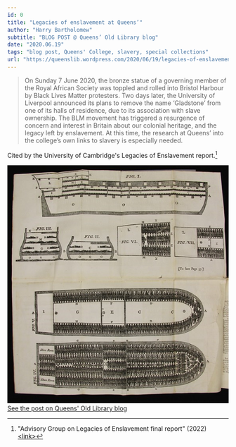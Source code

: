 ```yaml
---
id: 0
title: "Legacies of enslavement at Queens’"
author: "Harry Bartholomew"
subtitle: "BLOG POST @ Queens’ Old Library blog"
date: "2020.06.19"
tags: "blog post, Queens' College, slavery, special collections"
url: "https://queenslib.wordpress.com/2020/06/19/legacies-of-enslavement-at-queens/"
---
```

> On Sunday 7 June 2020, the bronze statue of a governing member of the Royal African Society was toppled and rolled
> into Bristol Harbour by Black Lives Matter protesters. Two days later, the University of Liverpool announced its plans
> to remove the name ‘Gladstone’ from one of its halls of residence, due to its association with slave ownership. The
> BLM movement has triggered a resurgence of concern and interest in Britain about our colonial heritage, and the legacy
> left by enslavement. At this time, the research at Queens’ into the college’s own links to slavery is especially needed.


Cited by the University of Cambridge's Legacies of Enslavement report.[^1]


![image](/images/blog_01.jpg)\
[See the post on Queens' Old Library blog](https://queenslib.wordpress.com/2020/06/19/legacies-of-enslavement-at-queens/)

[^1]:"Advisory Group on Legacies of Enslavement final report" (2022) [&lt;link&gt;](https://www.cam.ac.uk/about-the-university/history/legacies-of-enslavement/advisory-group-on-legacies-of-enslavement-final-report)

